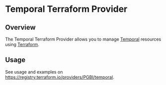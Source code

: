 # Temporal Terraform Provider

## Overview

The Temporal Terraform Provider allows you to manage [Temporal](https://temporal.io/) resources using [Terraform](https://www.terraform.io/).

## Usage

See usage and examples on <https://registry.terraform.io/providers/PGBI/temporal>.
